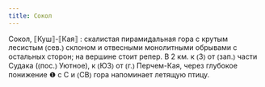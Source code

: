 ```yaml
---
title: Сокол
---
```


Сокол, ⟦Куш⟧-⟦Кая⟧
: скалистая пирамидальная гора с крутым лесистым ⦅сев.⦆ склоном и отвесными монолитными обрывами с остальных сторон; на вершине стоит репер. В 2 км. к ⦅З⦆ от ⦅зап.⦆ части Судака (⦅пос.⦆ Уютное), к ⦅ЮЗ⦆ от ⦅г.⦆ Перчем-Кая, через глубокое понижение ❶ с С и ⦅СВ⦆ гора напоминает летящую птицу.
